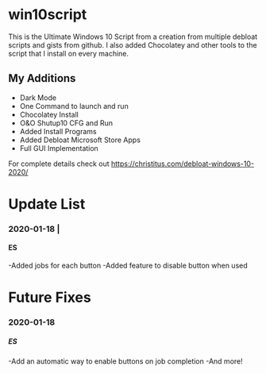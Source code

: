 # win10script
This is the Ultimate Windows 10 Script from a creation from multiple debloat scripts and gists from github. I also added Chocolatey and other tools to the script that I install on every machine.

## My Additions

- Dark Mode
- One Command to launch and run
- Chocolatey Install
- O&O Shutup10 CFG and Run
- Added Install Programs
- Added Debloat Microsoft Store Apps
- Full GUI Implementation

For complete details check out https://christitus.com/debloat-windows-10-2020/

# Update List
### 2020-01-18 | 
#### ES

-Added jobs for each button
-Added feature to disable button when used

# Future Fixes
### 2020-01-18
##### ES
-Add an automatic way to enable buttons on job completion
-And more!
